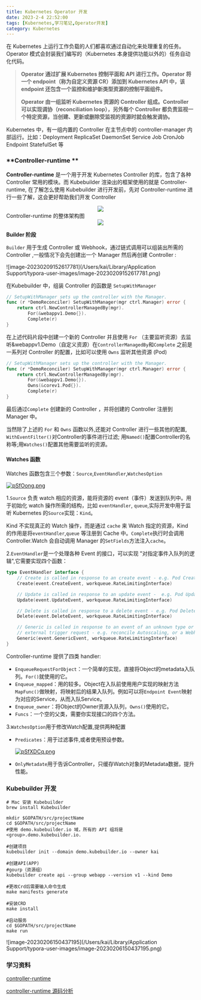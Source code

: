 ```yaml
---
title: Kubernetes Operator 开发
date: 2023-2-4 22:52:00
tags: [Kubernetes,学习笔记,Operator开发]
category: Kubernetes
---
```


在 Kubernetes 上运行工作负载的人们都喜欢通过自动化来处理重复的任务。 Operator 模式会封装我们编写的（Kubernetes 本身提供功能以外的）任务自动化代码。

> **Operator 通过扩展 Kubernetes 控制平面和 API 进行工作。Operator 将一个 endpoint（称为自定义资源 CR）添加到 Kubernetes API 中，该 endpoint 还包含一个监控和维护新类型资源的控制平面组件。**
>
> **Operator 由一组监听 Kubernetes 资源的 Controller 组成。Controller 可以实现调协（reconciliation loop），另外每个 Controller 都负责监视一个特定资源，当创建、更新或删除受监视的资源时就会触发调协。**

Kubernetes 中，有一组内置的 Controller 在主节点中的 controller-manager 内部运行。比如：Deployment  ReplicaSet  DaemonSet  Service  Job  CronJob Endpoint  StatefulSet 等



### **Controller-runtime **

**Controller-runtime** 是一个用于开发 Kubernetes Controller 的库，包含了各种Controller 常用的模块。而 Kubebuilder 渲染出的框架使用的就是 Controller-runtime, 在了解怎么使用 Kubebuilder 进行开发前，先对 Controller-runtime 进行一些了解，这会更好帮助我们开发 Controller

<div align="center">
    	<img src="https://s1.ax1x.com/2023/02/09/pSWQEcT.png">  
</div>
Controller-runtime 的整体架构图

<div align="center">
    	<img src="https://s1.ax1x.com/2023/02/10/pSfHkVI.png">  
</div>





**Builder 阶段**

`Builder` 用于生成 Controller 或 Webhook，通过链式调用可以组装出所需的 Controller ,一般情况下会先创建出一个 Manager 然后再创建 Controller :

![image-20230209152617781](/Users/kai/Library/Application Support/typora-user-images/image-20230209152617781.png)

在Kubebuilder 中，组装 Controller 的函数是 `SetupWithManager`

```go
// SetupWithManager sets up the controller with the Manager.
func (r *DemoReconciler) SetupWithManager(mgr ctrl.Manager) error {
	return ctrl.NewControllerManagedBy(mgr).
		For(&webappv1.Demo{}).
		Complete(r)
}
```

在上述代码片段中创建一个新的 Controller 并且使用 `For` （主要监听资源）去监听&webappv1.Demo（自定义资源）在`ControllerManagedBy`和`Complete` 之前是一系列对 Controller 的配置，比如可以使用 `Owns` 监听其他资源 (Pod)

```go
// SetupWithManager sets up the controller with the Manager.
func (r *DemoReconciler) SetupWithManager(mgr ctrl.Manager) error {
	return ctrl.NewControllerManagedBy(mgr).
		For(&webappv1.Demo{}).
		Owns(&corev1.Pod{}).
		Complete(r)
}
```

最后通过`Complete` 创建新的 Controller ，并将创建的 Controller 注册到 Manager 中。

当然除了上述的 `For` 和 `Owns` 函数以外,还能对 Controller 进行一些其他的配置, `WithEventFilter()`对Controller的事件进行过滤; 用`Named()`配置Controller的名称等;用`Watches()`配置其他需要监听的资源。



#### **Watches 函数**

Watches 函数包含三个参数：`Source`,`EventHandler`,`WatchesOption`

[![pSfOong.png](https://s1.ax1x.com/2023/02/10/pSfOong.png)](https://imgse.com/i/pSfOong)



1.`Source` 负责 watch 相应的资源，能将资源的 event（事件）发送到队列中。用于初始化 watch 操作所需的结构，比如 `eventHandler`, `queue`,实际开发中用于监听 Kubernetes 的`Source`实现：`Kind`。

Kind 不实现真正的 Watch 操作，而是通过 `cache` 来 Watch 指定的资源，Kind 的作用是将`eventHandler`,`queue` 等注册到 Cache 中。`Complete`执行时会调用 Controller.Watch 会自动调用 Manager 的`SetFields`方法注入`cache`。



2.`EventHandler`是一个处理各种 Event 的接口，可以实现 "对指定事件入队列的逻辑",它需要实现四个函数：

```go
type EventHandler interface {
	// Create is called in response to an create event - e.g. Pod Creation.
	Create(event.CreateEvent, workqueue.RateLimitingInterface)

	// Update is called in response to an update event -  e.g. Pod Updated.
	Update(event.UpdateEvent, workqueue.RateLimitingInterface)

	// Delete is called in response to a delete event - e.g. Pod Deleted.
	Delete(event.DeleteEvent, workqueue.RateLimitingInterface)

	// Generic is called in response to an event of an unknown type or a synthetic event triggered as a cron or
	// external trigger request - e.g. reconcile Autoscaling, or a Webhook.
	Generic(event.GenericEvent, workqueue.RateLimitingInterface)
}
```

 Controller-runtime 提供了四类 handler:

- `EnqueueRequestForObject`：一个简单的实现，直接将Object的metadata入队列。`For()`就使用的它。
- `Enqueue_mapped`：用的较多。Object在入队前使用用户实现的映射方法`MapFunc()`做映射，将映射后的结果入队列。例如可以将`Endpoint Event`映射为对应的Service，从而入队Service。
- `Enqueue_owner`：将Object的Owner资源入队列，`Owns()`使用的它。
- `Funcs`：一个空的父类，需要你实现接口的四个方法。



3.`WatchesOption`用于修改Watch配置,提供两种配置

- `Predicates`：用于过滤事件,或者使用预设参数。

  [![pSfXDCq.png](https://s1.ax1x.com/2023/02/10/pSfXDCq.png)](https://imgse.com/i/pSfXDCq)

- `OnlyMetadate`用于告诉Controller，只缓存Watch对象的Metadata数据，提升性能。





### **Kubebuilder 开发**

```shell
# Mac 安装 Kubebuilder
brew install Kubebuilder

mkdir $GOPATH/src/projectName
cd $GOPATH/src/projectName
#使用 demo.kubebuilder.io 域，所有的 API 组将是<group>.demo.kubebuilder.io.

#创建项目
kubebuilder init --domain demo.kubebuilder.io --owner kai

#创建API(APP)
#gourp（资源组）
kubebuilder create api --group webapp --version v1 --kind Demo

#更改Crd后需要输入命令生成
make manifests generate

#安装CRD
make install
```



```shell
#启动服务
cd $GOPATH/src/projectName
make run
```

![image-20230206150437195](/Users/kai/Library/Application Support/typora-user-images/image-20230206150437195.png)







### 学习资料



[controller-runtime](https://maao.cloud/2021/02/26/Kubernetes-Controller%E5%BC%80%E5%8F%91%E5%88%A9%E5%99%A8-controller-runtime)

[controller-runtime 源码分析](https://qiankunli.github.io/2020/08/10/controller_runtime.html)



